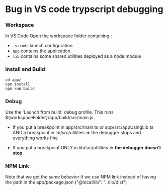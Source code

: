 # Bug in VS code trypscript debugging

### Workspace
In VS Code Open the workspace folder containing :
* `.vscode` launch configuration
* `app` contains the application
* `lib` contains some shared utilities deployed as a node module

### Install and Build
```
cd app/
npm install
npm run build
```

### Debug
Use the 'Launch from build' debug profile.
This runs ${workspaceFolder}/app/build/src/main.js 

* If you put a breakpoint in app/src/main.ts or app/src/appUsingLib.ts AND a breakpoint in lib/src/utilities => the debugger stops and everything works fine

* If you put a breakpoint ONLY in lib/src/utilities => __**the debugger doesn't stop**__

### NPM Link
Note that we get the same behavior if we use NPM link instead of having the path in the app/package.json ("@local/lib": "../lib/dist")
